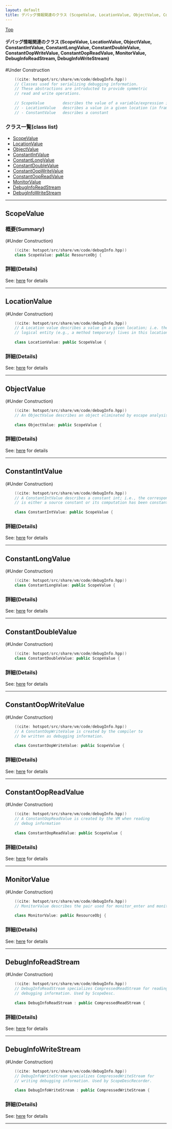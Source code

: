 ```yaml
---
layout: default
title: デバッグ情報関連のクラス (ScopeValue, LocationValue, ObjectValue, ConstantIntValue, ConstantLongValue, ConstantDoubleValue, ConstantOopWriteValue, ConstantOopReadValue, MonitorValue, DebugInfoReadStream, DebugInfoWriteStream)
---
```

[Top](../index.html)

#### デバッグ情報関連のクラス (ScopeValue, LocationValue, ObjectValue, ConstantIntValue, ConstantLongValue, ConstantDoubleValue, ConstantOopWriteValue, ConstantOopReadValue, MonitorValue, DebugInfoReadStream, DebugInfoWriteStream)

#Under Construction


```cpp
    ((cite: hotspot/src/share/vm/code/debugInfo.hpp))
    // Classes used for serializing debugging information.
    // These abstractions are introducted to provide symmetric
    // read and write operations.
    
    // ScopeValue        describes the value of a variable/expression in a scope
    // - LocationValue   describes a value in a given location (in frame or register)
    // - ConstantValue   describes a constant
```



### クラス一覧(class list)

  * [ScopeValue](#no63r1kb6g)
  * [LocationValue](#nokr26IY53)
  * [ObjectValue](#noenB9z0rc)
  * [ConstantIntValue](#nos5PKW3FE)
  * [ConstantLongValue](#noTL-8_rMr)
  * [ConstantDoubleValue](#nojXA6AcV9)
  * [ConstantOopWriteValue](#noD_huiA44)
  * [ConstantOopReadValue](#nokpjRweao)
  * [MonitorValue](#noWKH7MoKJ)
  * [DebugInfoReadStream](#no8gtucLQ8)
  * [DebugInfoWriteStream](#noymPq6txE)


---
## <a name="no63r1kb6g" id="no63r1kb6g">ScopeValue</a>

### 概要(Summary)
(#Under Construction)


```cpp
    ((cite: hotspot/src/share/vm/code/debugInfo.hpp))
    class ScopeValue: public ResourceObj {
```



### 詳細(Details)
See: [here](../doxygen/classScopeValue.html) for details

---
## <a name="nokr26IY53" id="nokr26IY53">LocationValue</a>

(#Under Construction)


```cpp
    ((cite: hotspot/src/share/vm/code/debugInfo.hpp))
    // A Location value describes a value in a given location; i.e. the corresponding
    // logical entity (e.g., a method temporary) lives in this location.
    
    class LocationValue: public ScopeValue {
```



### 詳細(Details)
See: [here](../doxygen/classLocationValue.html) for details

---
## <a name="noenB9z0rc" id="noenB9z0rc">ObjectValue</a>

(#Under Construction)


```cpp
    ((cite: hotspot/src/share/vm/code/debugInfo.hpp))
    // An ObjectValue describes an object eliminated by escape analysis.
    
    class ObjectValue: public ScopeValue {
```



### 詳細(Details)
See: [here](../doxygen/classObjectValue.html) for details

---
## <a name="nos5PKW3FE" id="nos5PKW3FE">ConstantIntValue</a>

(#Under Construction)


```cpp
    ((cite: hotspot/src/share/vm/code/debugInfo.hpp))
    // A ConstantIntValue describes a constant int; i.e., the corresponding logical entity
    // is either a source constant or its computation has been constant-folded.
    
    class ConstantIntValue: public ScopeValue {
```



### 詳細(Details)
See: [here](../doxygen/classConstantIntValue.html) for details

---
## <a name="noTL-8_rMr" id="noTL-8_rMr">ConstantLongValue</a>

(#Under Construction)


```cpp
    ((cite: hotspot/src/share/vm/code/debugInfo.hpp))
    class ConstantLongValue: public ScopeValue {
```



### 詳細(Details)
See: [here](../doxygen/classConstantLongValue.html) for details

---
## <a name="nojXA6AcV9" id="nojXA6AcV9">ConstantDoubleValue</a>

(#Under Construction)


```cpp
    ((cite: hotspot/src/share/vm/code/debugInfo.hpp))
    class ConstantDoubleValue: public ScopeValue {
```



### 詳細(Details)
See: [here](../doxygen/classConstantDoubleValue.html) for details

---
## <a name="noD_huiA44" id="noD_huiA44">ConstantOopWriteValue</a>

(#Under Construction)


```cpp
    ((cite: hotspot/src/share/vm/code/debugInfo.hpp))
    // A ConstantOopWriteValue is created by the compiler to
    // be written as debugging information.
    
    class ConstantOopWriteValue: public ScopeValue {
```



### 詳細(Details)
See: [here](../doxygen/classConstantOopWriteValue.html) for details

---
## <a name="nokpjRweao" id="nokpjRweao">ConstantOopReadValue</a>

(#Under Construction)


```cpp
    ((cite: hotspot/src/share/vm/code/debugInfo.hpp))
    // A ConstantOopReadValue is created by the VM when reading
    // debug information
    
    class ConstantOopReadValue: public ScopeValue {
```



### 詳細(Details)
See: [here](../doxygen/classConstantOopReadValue.html) for details

---
## <a name="noWKH7MoKJ" id="noWKH7MoKJ">MonitorValue</a>

(#Under Construction)


```cpp
    ((cite: hotspot/src/share/vm/code/debugInfo.hpp))
    // MonitorValue describes the pair used for monitor_enter and monitor_exit.
    
    class MonitorValue: public ResourceObj {
```



### 詳細(Details)
See: [here](../doxygen/classMonitorValue.html) for details

---
## <a name="no8gtucLQ8" id="no8gtucLQ8">DebugInfoReadStream</a>

(#Under Construction)


```cpp
    ((cite: hotspot/src/share/vm/code/debugInfo.hpp))
    // DebugInfoReadStream specializes CompressedReadStream for reading
    // debugging information. Used by ScopeDesc.
    
    class DebugInfoReadStream : public CompressedReadStream {
```



### 詳細(Details)
See: [here](../doxygen/classDebugInfoReadStream.html) for details

---
## <a name="noymPq6txE" id="noymPq6txE">DebugInfoWriteStream</a>

(#Under Construction)


```cpp
    ((cite: hotspot/src/share/vm/code/debugInfo.hpp))
    // DebugInfoWriteStream specializes CompressedWriteStream for
    // writing debugging information. Used by ScopeDescRecorder.
    
    class DebugInfoWriteStream : public CompressedWriteStream {
```





### 詳細(Details)
See: [here](../doxygen/classDebugInfoWriteStream.html) for details

---
